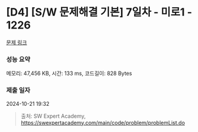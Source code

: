 # [D4] [S/W 문제해결 기본] 7일차 - 미로1 - 1226 

[문제 링크](https://swexpertacademy.com/main/code/problem/problemDetail.do?contestProbId=AV14vXUqAGMCFAYD) 

### 성능 요약

메모리: 47,456 KB, 시간: 133 ms, 코드길이: 828 Bytes

### 제출 일자

2024-10-21 19:32



> 출처: SW Expert Academy, https://swexpertacademy.com/main/code/problem/problemList.do